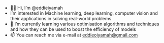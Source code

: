 - 👋🏽 Hi, I’m @eddieiyamah
-  I’m interested in Machine learning, deep learning, computer vision and their applications in solving real-world problems
- 🌱 I’m currently learning various optimisation algorithms and techniques and how they can be used to boost the efficiency of models
- 📫 You can reach me via e-mail at eddieoiyamah@gmail.com

<!---
eddieiyamah/eddieiyamah is a ✨ special ✨ repository because its `README.md` (this file) appears on your GitHub profile.
You can click the Preview link to take a look at your changes.
--->
